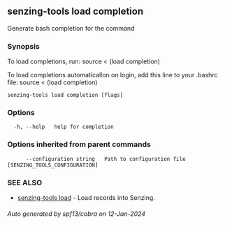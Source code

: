 ## senzing-tools load completion

Generate bash completion for the command

### Synopsis

To load completions, run:
source < (load completion)

To load completions automaticallon on login, add this line to your .bashrc file:
source < (load completion)


```
senzing-tools load completion [flags]
```

### Options

```
  -h, --help   help for completion
```

### Options inherited from parent commands

```
      --configuration string   Path to configuration file [SENZING_TOOLS_CONFIGURATION]
```

### SEE ALSO

* [senzing-tools load](senzing-tools_load.md)	 - Load records into Senzing.

###### Auto generated by spf13/cobra on 12-Jan-2024

